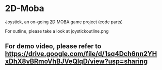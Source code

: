 # 2D-Moba
Joystick, an on-going 2D MOBA game project (code parts)

For outline, please take a look at joystickoutline.png

## **For demo video, please refer to https://drive.google.com/file/d/1sq4Dch6nn2YHxDhX8vBRmoVhBJVeQlqD/view?usp=sharing**
